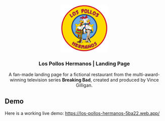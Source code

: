 <!-- PROJECT LOGO -->
<br />
<div align="center">
  <a href="https://github.com/othneildrew/Best-README-Template">
     <img src="src/assets/images/logo.png" alt="Logo" width="150" height="150">
  </a>

  <h3 align="center">Los Pollos Hermanos | Landing Page</h3>

  <p align="center">
    A fan-made landing page for a fictional restaurant from the multi-award-winning television series <b>Breaking Bad</b>, created and produced by Vince Gilligan.
    <br />
    <!-- <a href="https://github.com/othneildrew/Best-README-Template"><strong>Explore the docs »</strong></a>
    <br />
    <br />
    <a href="https://github.com/othneildrew/Best-README-Template">View Demo</a>
    ·
    <a href="https://github.com/othneildrew/Best-README-Template/issues">Report Bug</a>
    ·
    <a href="https://github.com/othneildrew/Best-README-Template/issues">Request Feature</a> -->
  </p>
</div>

## Demo
Here is a working live demo: https://los-pollos-hermanos-5ba22.web.app/